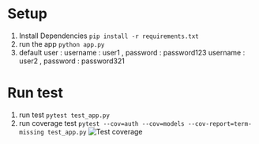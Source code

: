 # Setup
1. Install Dependencies
 ``` pip install -r requirements.txt ```
2. run the app 
``` python app.py ```
3. default user :
    username : user1 , password : password123
    username : user2 , password : password321

# Run test 
1. run test
    ``` pytest test_app.py ```
2. run coverage test
    ``` pytest --cov=auth --cov=models --cov-report=term-missing test_app.py ```
    ![Test coverage](https://github.com/danangwijaya750/mini-flask-be/images/image.png)